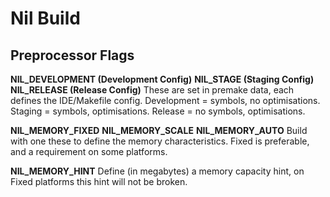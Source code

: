 # Nil Build

## Preprocessor Flags

**NIL_DEVELOPMENT (Development Config)**
**NIL_STAGE (Staging Config)**
**NIL_RELEASE (Release Config)**
These are set in premake data, each defines the IDE/Makefile config.
Development = symbols, no optimisations.
Staging = symbols, optimisations.
Release = no symbols, optimisations.

**NIL_MEMORY_FIXED**
**NIL_MEMORY_SCALE**
**NIL_MEMORY_AUTO**
Build with one these to define the memory characteristics. Fixed is preferable,
and a requirement on some platforms.

**NIL_MEMORY_HINT**
Define (in megabytes) a memory capacity hint, on Fixed platforms this hint will
not be broken.
